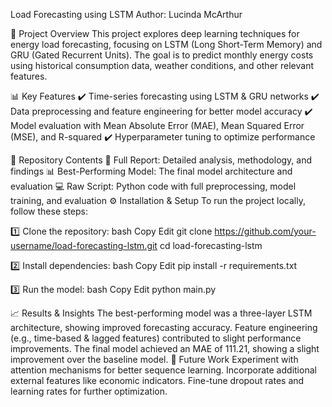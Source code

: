 Load Forecasting using LSTM
Author: Lucinda McArthur

📌 Project Overview
This project explores deep learning techniques for energy load forecasting, focusing on LSTM (Long Short-Term Memory) and GRU (Gated Recurrent Units). The goal is to predict monthly energy costs using historical consumption data, weather conditions, and other relevant features.

📊 Key Features
✔️ Time-series forecasting using LSTM & GRU networks
✔️ Data preprocessing and feature engineering for better model accuracy
✔️ Model evaluation with Mean Absolute Error (MAE), Mean Squared Error (MSE), and R-squared
✔️ Hyperparameter tuning to optimize performance

📂 Repository Contents
📜 Full Report: Detailed analysis, methodology, and findings
📊 Best-Performing Model: The final model architecture and evaluation
💻 Raw Script: Python code with full preprocessing, model training, and evaluation
⚙️ Installation & Setup
To run the project locally, follow these steps:

1️⃣ Clone the repository:
bash
Copy
Edit
git clone https://github.com/your-username/load-forecasting-lstm.git
cd load-forecasting-lstm

2️⃣ Install dependencies:
bash
Copy
Edit
pip install -r requirements.txt

3️⃣ Run the model:
bash
Copy
Edit
python main.py

📈 Results & Insights
The best-performing model was a three-layer LSTM architecture, showing improved forecasting accuracy.
Feature engineering (e.g., time-based & lagged features) contributed to slight performance improvements.
The final model achieved an MAE of 111.21, showing a slight improvement over the baseline model.
🚀 Future Work
Experiment with attention mechanisms for better sequence learning.
Incorporate additional external features like economic indicators.
Fine-tune dropout rates and learning rates for further optimization.
